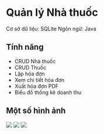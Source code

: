 # Quản lý Nhà thuốc

Cơ sở dữ liệu: SQLite
Ngôn ngữ: Java

## Tính năng
- CRUD Nhà thuốc
- CRUD Thuốc
- Lập hóa đơn
- Xem chi tiết hóa đơn
- Xuất hóa đơn PDF
- Biểu đồ thống kê doanh thu

## Một số hình ảnh

![](https://drive.google.com/uc?export=view&id=1j4W5n58ujYLbhMkYf9nub1Ztxgc6oB1f)
![](https://drive.google.com/uc?export=view&id=1YAbpqAdHR-pXHLZ3SnPFxfYZP0Oi67C-)
![](https://drive.google.com/uc?export=view&id=1LyBb_UJWIAu7DJAduPXi46-qJPAW3Y8A)
